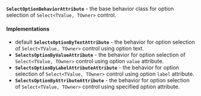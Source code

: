 **`SelectOptionBehaviorAttribute`** - the base behavior class for option selection of `Select<TValue, TOwner>` control.

#### Implementations

- <span class="label label-primary">default</span> **`SelectsOptionByTextAttribute`** -
  the behavior for option selection of `Select<TValue, TOwner>` control using option text.
- **`SelectsOptionByValueAttribute`** - the behavior for option selection of `Select<TValue, TOwner>` control
  using option `value` attribute.
- **`SelectsOptionByLabelAttributeAttribute`** - the behavior for option selection of `Select<TValue, TOwner>` control
  using option `label` attribute.
- **`SelectsOptionByAttributeAttribute`** - the behavior for option selection of `Select<TValue, TOwner>` control
  using specified option attribute.